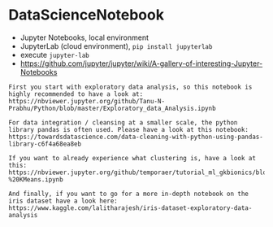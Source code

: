 # DataScienceNotebook

- Jupyter Notebooks, local environment
- JupyterLab (cloud environment), ```pip install jupyterlab```
- execute ```jupyter-lab```
- https://github.com/jupyter/jupyter/wiki/A-gallery-of-interesting-Jupyter-Notebooks

```
First you start with exploratory data analysis, so this notebook is highly recommended to have a look at: https://nbviewer.jupyter.org/github/Tanu-N-Prabhu/Python/blob/master/Exploratory_data_Analysis.ipynb

For data integration / cleansing at a smaller scale, the python library pandas is often used. Please have a look at this notebook: https://towardsdatascience.com/data-cleaning-with-python-using-pandas-library-c6f4a68ea8eb

If you want to already experience what clustering is, have a look at this: https://nbviewer.jupyter.org/github/temporaer/tutorial_ml_gkbionics/blob/master/2%20-%20KMeans.ipynb

And finally, if you want to go for a more in-depth notebook on the iris dataset have a look here: https://www.kaggle.com/lalitharajesh/iris-dataset-exploratory-data-analysis
```